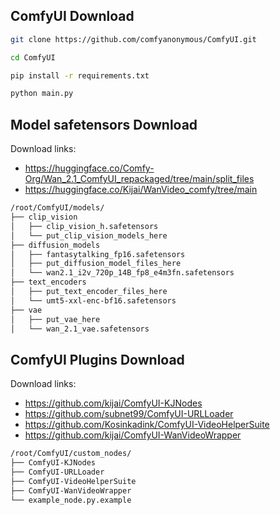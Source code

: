 ## ComfyUI Download

```sh
git clone https://github.com/comfyanonymous/ComfyUI.git

cd ComfyUI

pip install -r requirements.txt

python main.py
```

## Model safetensors Download

Download links:

- https://huggingface.co/Comfy-Org/Wan_2.1_ComfyUI_repackaged/tree/main/split_files
- https://huggingface.co/Kijai/WanVideo_comfy/tree/main

```sh
/root/ComfyUI/models/
├── clip_vision
│   ├── clip_vision_h.safetensors
│   └── put_clip_vision_models_here
├── diffusion_models
│   ├── fantasytalking_fp16.safetensors
│   ├── put_diffusion_model_files_here
│   └── wan2.1_i2v_720p_14B_fp8_e4m3fn.safetensors
├── text_encoders
│   ├── put_text_encoder_files_here
│   └── umt5-xxl-enc-bf16.safetensors
├── vae
│   ├── put_vae_here
│   └── wan_2.1_vae.safetensors
```

## ComfyUI Plugins Download

Download links:

- https://github.com/kijai/ComfyUI-KJNodes
- https://github.com/subnet99/ComfyUI-URLLoader
- https://github.com/Kosinkadink/ComfyUI-VideoHelperSuite
- https://github.com/kijai/ComfyUI-WanVideoWrapper

```sh
/root/ComfyUI/custom_nodes/
├── ComfyUI-KJNodes
├── ComfyUI-URLLoader
├── ComfyUI-VideoHelperSuite
├── ComfyUI-WanVideoWrapper
└── example_node.py.example
```
